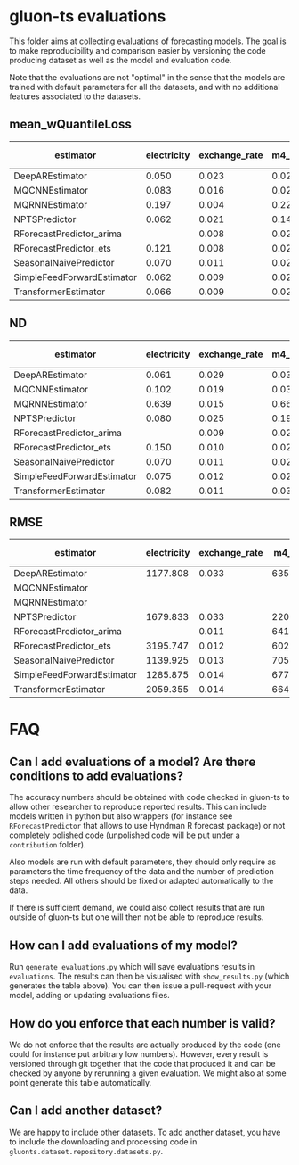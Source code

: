 # gluon-ts evaluations

This folder aims at collecting evaluations of forecasting models. The goal is to make reproducibility and comparison easier by versioning the code producing dataset as well as the model and evaluation code. 

Note that the evaluations are not "optimal" in the sense that the models are trained with default parameters for all the datasets, and with no additional features associated to the datasets.

## mean_wQuantileLoss

estimator | electricity | exchange_rate | m4_daily | m4_hourly | m4_monthly | m4_quarterly | m4_weekly | m4_yearly | solar-energy | traffic
---- | ---- | ---- | ---- | ---- | ---- | ---- | ---- | ---- | ---- | ----
DeepAREstimator | 0.050 | 0.023 | 0.025 | 0.033 | 0.115 | 0.087 | 0.048 | 0.128 | 0.398 | 0.126
MQCNNEstimator | 0.083 | 0.016 | 0.027 | 0.065 | 0.124 | 0.089 | 0.059 | 0.122 | 0.551 | 0.272
MQRNNEstimator | 0.197 | 0.004 | 0.222 | 0.298 | 0.209 | 0.326 | 0.104 | 0.328 | 0.164 | 0.087
NPTSPredictor | 0.062 | 0.021 | 0.145 | 0.048 | 0.233 | 0.255 | 0.296 | 0.355 | 0.826 | 0.180
RForecastPredictor_arima |  | 0.008 | 0.024 | 0.040 |  | 0.080 | 0.050 | 0.124 | 1.153 |
RForecastPredictor_ets | 0.121 | 0.008 | 0.023 | 0.043 | 0.099 | 0.079 | 0.051 | 0.126 | 1.778 | 0.373
SeasonalNaivePredictor | 0.070 | 0.011 | 0.028 | 0.048 | 0.146 | 0.119 | 0.063 | 0.161 | 1.000 | 0.251
SimpleFeedForwardEstimator | 0.062 | 0.009 | 0.023 | 0.044 | 0.116 | 0.088 | 0.051 | 0.132 | 0.435 | 0.212
TransformerEstimator | 0.066 | 0.009 | 0.027 | 0.035 | 0.136 | 0.105 | 0.083 | 0.160 | 0.432 | 0.132

## ND

estimator | electricity | exchange_rate | m4_daily | m4_hourly | m4_monthly | m4_quarterly | m4_weekly | m4_yearly | solar-energy | traffic
---- | ---- | ---- | ---- | ---- | ---- | ---- | ---- | ---- | ---- | ----
DeepAREstimator | 0.061 | 0.029 | 0.030 | 0.042 | 0.125 | 0.102 | 0.060 | 0.152 | 0.490 | 0.150
MQCNNEstimator | 0.102 | 0.019 | 0.032 | 0.086 | 0.132 | 0.103 | 0.065 | 0.146 | 0.666 | 0.310
MQRNNEstimator | 0.639 | 0.015 | 0.662 | 0.906 | 0.660 | 0.981 | 0.345 | 0.987 | 0.702 | 0.334
NPTSPredictor | 0.080 | 0.025 | 0.191 | 0.063 | 0.293 | 0.334 | 0.387 | 0.442 | 1.031 | 0.225
RForecastPredictor_arima |  | 0.009 | 0.029 | 0.053 |  | 0.097 | 0.060 | 0.148 | 1.150 |
RForecastPredictor_ets | 0.150 | 0.010 | 0.027 | 0.054 | 0.120 | 0.095 | 0.061 | 0.149 | 1.364 | 0.385
SeasonalNaivePredictor | 0.070 | 0.011 | 0.028 | 0.048 | 0.146 | 0.119 | 0.063 | 0.161 | 1.000 | 0.251
SimpleFeedForwardEstimator | 0.075 | 0.012 | 0.028 | 0.055 | 0.126 | 0.104 | 0.060 | 0.158 | 0.520 | 0.251
TransformerEstimator | 0.082 | 0.011 | 0.032 | 0.043 | 0.150 | 0.128 | 0.098 | 0.193 | 0.534 | 0.159

## RMSE

estimator | electricity | exchange_rate | m4_daily | m4_hourly | m4_monthly | m4_quarterly | m4_weekly | m4_yearly | solar-energy | traffic
---- | ---- | ---- | ---- | ---- | ---- | ---- | ---- | ---- | ---- | ----
DeepAREstimator | 1177.808 | 0.033 | 635.905 | 1344.878 | 1405.169 | 1405.009 | 613.102 | 1865.383 | 31.510 | 0.025
MQCNNEstimator |  |  |  |  |  |  |  |  |  |
MQRNNEstimator |  |  |  |  |  |  |  |  |  |
NPTSPredictor | 1679.833 | 0.033 | 2207.532 | 2871.974 | 2613.715 | 3251.401 | 3621.983 | 4211.343 | 53.450 | 0.031
RForecastPredictor_arima |  | 0.011 | 641.476 | 2285.035 |  | 1436.552 | 644.820 | 2065.602 | 58.934 |
RForecastPredictor_ets | 3195.747 | 0.012 | 602.283 | 2158.406 | 1413.275 | 1374.529 | 659.644 | 2066.347 | 65.986 | 0.039
SeasonalNaivePredictor | 1139.925 | 0.013 | 705.425 | 1901.146 | 1628.794 | 1577.303 | 673.443 | 2016.458 | 62.518 | 0.037
SimpleFeedForwardEstimator | 1285.875 | 0.014 | 677.479 | 2323.024 | 1420.506 | 1453.103 | 672.740 | 1982.234 | 37.251 | 0.034
TransformerEstimator | 2059.355 | 0.014 | 664.324 | 1575.836 | 1512.068 | 1494.884 | 848.616 | 2010.936 | 35.152 | 0.026

# FAQ

## Can I add evaluations of a model? Are there conditions to add evaluations?
The accuracy numbers should be obtained with code checked in gluon-ts to allow other researcher to reproduce reported results. 
This can include models written in python but also wrappers (for instance see `RForecastPredictor` that allows to use Hyndman R forecast package) or not completely polished code (unpolished code will be put under a `contribution` folder). 

Also models are run with default parameters, they should only require as parameters the time frequency of the data and the number of prediction steps needed. All others should be fixed or adapted automatically to the data.

If there is sufficient demand, we could also collect results that are run outside of gluon-ts but one will then not be able to reproduce results.


## How can I add evaluations of my model?
Run `generate_evaluations.py` which will save evaluations results in `evaluations`. The results can then be visualised with `show_results.py` (which generates the table above). 
You can then issue a pull-request with your model, adding or updating evaluations files.


## How do you enforce that each number is valid?
We do not enforce that the results are actually produced by the code (one could for instance put arbitrary 
low numbers). 
However, every result is versioned through git together that the code that produced it and can be checked by anyone 
by rerunning a given evaluation. We might also at some point generate this table automatically.


## Can I add another dataset?
We are happy to include other datasets.
To add another dataset, you have to include the downloading and processing code in 
`gluonts.dataset.repository.datasets.py`.


